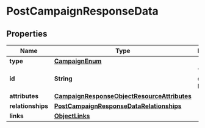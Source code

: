 # PostCampaignResponseData

## Properties
Name | Type | Description | Notes
------------ | ------------- | ------------- | -------------
**type** | [**CampaignEnum**](CampaignEnum.md) |  | 
**id** | **String** | The campaign ID | 
**attributes** | [**CampaignResponseObjectResourceAttributes**](CampaignResponseObjectResourceAttributes.md) |  | 
**relationships** | [**PostCampaignResponseDataRelationships**](PostCampaignResponseDataRelationships.md) |  |  [optional]
**links** | [**ObjectLinks**](ObjectLinks.md) |  | 
